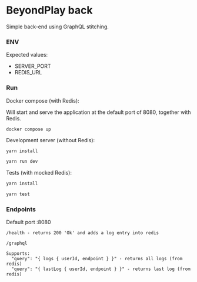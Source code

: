 # BeyondPlay back

Simple back-end using GraphQL stitching.

### ENV

Expected values:

- SERVER_PORT
- REDIS_URL

### Run

Docker compose (with Redis):

Will start and serve the application at the default port of 8080, together with Redis.

```
docker compose up
```

Development server (without Redis):

```bash
yarn install

yarn run dev
```

Tests (with mocked Redis):

```bash
yarn install

yarn test
```

### Endpoints

Default port :8080

`/health - returns 200 'Ok' and adds a log entry into redis`

```
/graphql

Supports:
  "query": "{ logs { userId, endpoint } }" - returns all logs (from redis)
  "query": "{ lastLog { userId, endpoint } }" - returns last log (from redis)
```
